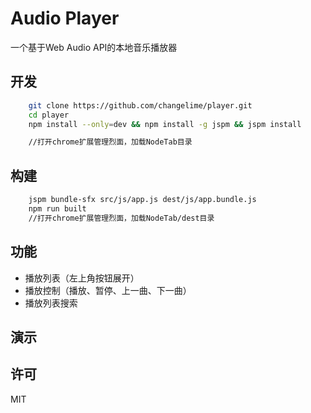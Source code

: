 # Audio Player
一个基于Web Audio API的本地音乐播放器



## 开发
```sh
    git clone https://github.com/changelime/player.git
    cd player
    npm install --only=dev && npm install -g jspm && jspm install

    //打开chrome扩展管理烈面，加载NodeTab目录
```

## 构建
```sh
    jspm bundle-sfx src/js/app.js dest/js/app.bundle.js
    npm run built
    //打开chrome扩展管理烈面，加载NodeTab/dest目录
```

## 功能

* 播放列表（左上角按钮展开）
* 播放控制（播放、暂停、上一曲、下一曲）
* 播放列表搜索

## 演示



## 许可
MIT
